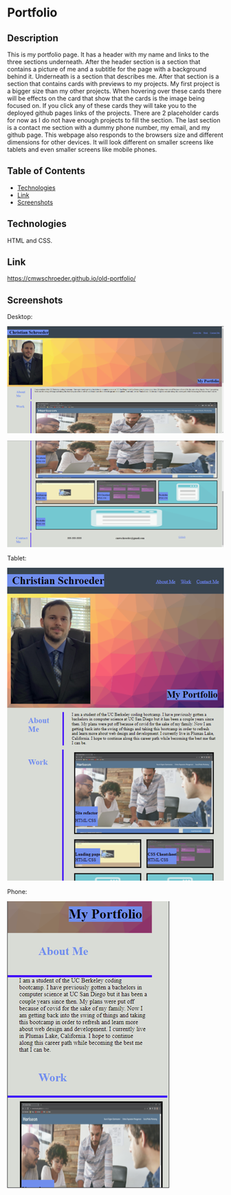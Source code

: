# Portfolio

## Description

This is my portfolio page. It has a header with my name and links to the three sections underneath. After the header section is a section that contains a picture of me and a subtitle for the page with a background behind it. Underneath is a section that describes me. After that section is a section that contains cards with previews to my projects. My first project is a bigger size than my other projects. When hovering over these cards there will be effects on the card that show that the cards is the image being focused on. If you click any of these cards they will take you to the deployed github pages links of the projects. There are 2 placeholder cards for now as I do not have enough projects to fill the section. The last section is a contact me section with a dummy phone number, my email, and my github page. This webpage also responds to the browsers size and different dimensions for other devices. It will look different on smaller screens like tablets and even smaller screens like mobile phones.

## Table of Contents

* [Technologies](#technologies)
* [Link](#link)
* [Screenshots](#screenshots)

## Technologies

HTML and CSS.

## Link

https://cmwschroeder.github.io/old-portfolio/

## Screenshots

Desktop:

![Top of page](https://github.com/cmwschroeder/old-portfolio/blob/main/assets/images/screenshot-one.png)

![Bottom of page](https://github.com/cmwschroeder/old-portfolio/blob/main/assets/images/screenshot-two.png)

Tablet:

![Project on tablet screen](https://github.com/cmwschroeder/old-portfolio/blob/main/assets/images/screenshot-three.png)

Phone:

![Project on phone screen](https://github.com/cmwschroeder/old-portfolio/blob/main/assets/images/screenshot-four.png)
